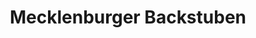 ---
title: "Mecklenburger Backstuben"
url: /rostock/mecklenburger-backstuben-am-bahnhof/
shop: Bäckerei
---